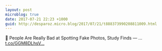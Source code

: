 ```yaml
---
layout: post
microblog: true
date: 2017-07-21 22:23 +1000
guid: http://desparoz.micro.blog/2017/07/21/t888373990208811009.html
---
```

🔗 People Are Really Bad at Spotting Fake Photos, Study Finds — ... [t.co/GGM8DLhsV...](https://t.co/GGM8DLhsV0)

